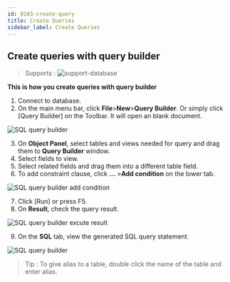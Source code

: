 ```yaml
---
id: 0103-create-query
title: Create Queries
sidebar_label: Create Queries
---
```


## Create queries with query builder
> Supports :
> ![support-database](<http://www.sqlgate.com/docs-badge/oracle,mysql,mariadb,postgresql,sqlserver,db2,tibero>)

**This is how you create queries with query builder**

1. Connect to database.
2. On the main menu bar, click **File**>**New**>**Query Builder**. Or simply click [Query Builder] on the Toolbar. It will open an blank document.

![SQL query builder](https://s3.ap-northeast-2.amazonaws.com/sqlgate-resource/captures/query-editor/query-builder-menu-en.png)

3. On **Object Panel**, select tables and views needed for query and drag them to **Query Builder** window.
4. Select fields to view.
5. Select related fields and drag them into a different table field.
6. To add constraint clause, click **...** >**Add condition** on the lower tab.

![SQL query builder add condition](https://s3.ap-northeast-2.amazonaws.com/sqlgate-resource/captures/query-editor/query-builder-add-condition-en.png)
 
7. Click [Run] or press F5.
8. On **Result**, check the query result.

![SQL query builder excute result](https://s3.ap-northeast-2.amazonaws.com/sqlgate-resource/captures/query-editor/query-builder-result-en.png)

9. On the **SQL** tab, view the generated SQL query statement. 

![SQL query builder](https://s3.ap-northeast-2.amazonaws.com/sqlgate-resource/captures/query-editor/query-builder-SQL-en.png)

> Tip : To give alias to a table, double click the name of the table and enter alias.